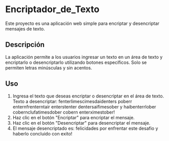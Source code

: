 # Encriptador_de_Texto

Este proyecto es una aplicación web simple para encriptar y desencriptar mensajes de texto.

## Descripción

La aplicación permite a los usuarios ingresar un texto en un área de texto y encriptarlo o desencriptarlo utilizando botones específicos. Solo se permiten letras minúsculas y sin acentos.

## Uso

1. Ingresa el texto que deseas encriptar o desencriptar en el área de texto.
   Texto a desencriptar:
   fenterlimescimesdaidenters poberr enternfrenterntair enterstenter dentersaifimesober y haibenterrlober cobernclufatimesdober cobern enterximestober!
3. Haz clic en el botón "Encriptar" para encriptar el mensaje.
4. Haz clic en el botón "Desencriptar" para desencriptar el mensaje.
5. El mensaje desencriptado es: felicidades por enfrentar este desafio y haberlo concluido con exito!
